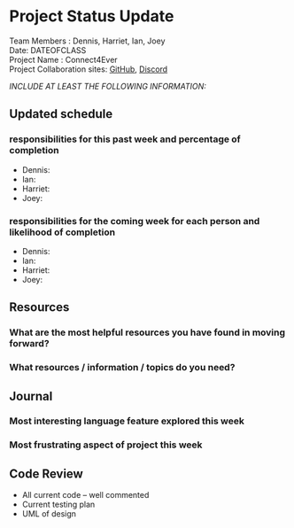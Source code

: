 # Project Status Update  
Team Members : Dennis, Harriet, Ian, Joey  
Date: DATEOFCLASS  
Project Name : Connect4Ever  
Project Collaboration sites: [GitHub](https://github.com/pseudodennis/connect4ever), [Discord](https://discord.gg/vPjCC7r)  

*INCLUDE AT LEAST THE FOLLOWING INFORMATION:*  
## Updated schedule  
### responsibilities for this past week and  percentage of completion
  - Dennis: 
  - Ian: 
  - Harriet: 
  - Joey: 
  
### responsibilities for the coming week for each person and likelihood of completion
  - Dennis: 
  - Ian: 
  - Harriet: 
  - Joey: 

## Resources  
### What are the most helpful resources you have found in moving forward?  
### What resources / information / topics do you need?  

## Journal  
### Most interesting language feature explored this week  
### Most frustrating aspect of project this week  

## Code Review  
  - All current code – well commented  
  - Current testing plan  
  - UML of design  
